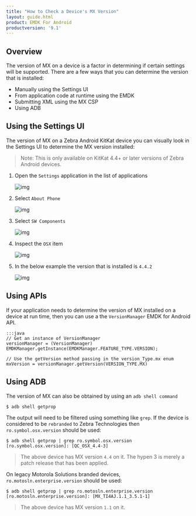 ```yaml
---
title: "How to Check a Device's MX Version"
layout: guide.html
product: EMDK For Android
productversion: '9.1'
---
```


## Overview

The version of MX on a device is a factor in determining if certain settings will be supported. There are a few ways that you can determine the version that is installed:

* Manually using the Settings UI
* From application code at runtime using the EMDK
* Submitting XML using the MX CSP
* Using ADB

## Using the Settings UI 

The version of MX on a Zebra Android KitKat device you can visually look in the Settings UI to determine the MX version installed:

> Note: This is only available on KitKat 4.4+ or later versions of Zebra Android devices.

1. Open the `Settings` application in the list of applications
    
    ![img](/mx/mx-version-on-device/settings.jpg)

2. Select `About Phone`

    ![img](/mx/mx-version-on-device/aboutphone.jpg)
    
3. Select `SW Components`

    ![img](/mx/mx-version-on-device/software.jpg)
    
4. Inspect the `OSX` item

    ![img](/mx/mx-version-on-device/osx.jpg)
    
5. In the below example the version that is installed is `4.4.2`

    ![img](/mx/mx-version-on-device/osx-highlighted.jpg)
    
## Using APIs

If your application needs to determine the version of MX installed on a device at run time, then you can use a the `VersionManager` EMDK for Android API.

    :::java
    // Get an instance of VersionManager
    versionManager = (VersionManager) EMDKManager.getInstance(EMDKManager.FEATURE_TYPE.VERSION);
    
    // Use the getVersion method passing in the version_Type.mx enum
    mxVersion = versionManager.getVersion(VERSION_TYPE.MX)
    
## Using ADB
The version of MX can also be obtained by using an `adb shell command`

    $ adb shell getprop
    
The output will need to be filtered using something like `grep`. If the device is considered to be `rebranded` to Zebra Technologies then `ro.symbol.osx.version` should be used:

    $ adb shell getprop | grep ro.symbol.osx.version
    [ro.symbol.osx.version]: [QC_OSX_4.4-3]

> The above device has MX version `4.4` on it. The hypen 3 is merely a patch release that has been applied.

On legacy Motorola Solutions branded devices, `ro.motosln.enterprise.version` should be used:

    $ adb shell getprop | grep ro.motosln.enterprise.version
    [ro.motosln.enterprise.version]: [MX_TI4AJ.1.1_3.5.1-1]

 > The above device has MX version `1.1` on it.
















